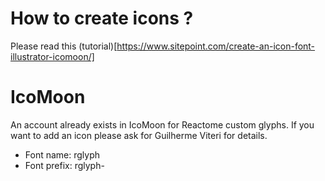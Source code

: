 # How to create icons ?

Please read this (tutorial)[https://www.sitepoint.com/create-an-icon-font-illustrator-icomoon/]

# IcoMoon

An account already exists in IcoMoon for Reactome custom glyphs. If you want to add an icon
please ask for Guilherme Viteri for details.

* Font name: rglyph
* Font prefix: rglyph-
